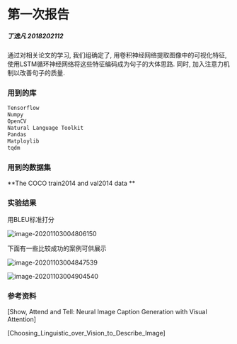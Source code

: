 # 第一次报告

##### 丁逸凡 2018202112

通过对相关论文的学习, 我们组确定了, 用卷积神经网络提取图像中的可视化特征, 使用LSTM循环神经网络将这些特征编码成为句子的大体思路. 同时, 加入注意力机制以改善句子的质量. 

### 用到的库

```python
Tensorflow
Numpy
OpenCV
Natural Language Toolkit
Pandas
Matploylib
tqdm
```

### 用到的数据集

**The COCO train2014 and val2014 data **

### 实验结果

用BLEU标准打分

![image-20201103004806150](C:\Users\grantee\AppData\Roaming\Typora\typora-user-images\image-20201103004806150.png)

下面有一些比较成功的案例可供展示

![image-20201103004847539](C:\Users\grantee\AppData\Roaming\Typora\typora-user-images\image-20201103004847539.png)

![image-20201103004904540](C:\Users\grantee\AppData\Roaming\Typora\typora-user-images\image-20201103004904540.png)

### 参考资料

[Show, Attend and Tell: Neural Image Caption Generation with Visual Attention]

[Choosing_Linguistic_over_Vision_to_Describe_Image]

